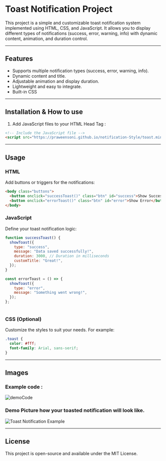 # Toast Notification Project

This project is a simple and customizable toast notification system implemented using HTML, CSS, and JavaScript. It allows you to display different types of notifications (success, error, warning, info) with dynamic content, animation, and duration control.

---

## Features

- Supports multiple notification types (success, error, warning, info).
- Dynamic content and title.
- Adjustable animation and display duration.
- Lightweight and easy to integrate.
- Built-in CSS

---

## Installation & How to use
1. Add JavaScript files to your HTML Head Tag :

```html
<!-- Include the JavaScript file -->
<script src="https://praweensoni.github.io/notification-Style/toast.min.js" defer></script>
```

---

## Usage

### HTML
Add buttons or triggers for the notifications:

```html
<body class="buttons">
  <button onclick="successToast()" class="btn" id="success">Show Success</button>
  <button onclick="errorToast()" class="btn" id="error">Show Error</button>
</body>
```

### JavaScript

Define your toast notification logic:

```javascript
function successToast() {
  showToast({
    type: "success",
    message: "Data saved successfully!",
    duration: 3000, // Duration in milliseconds
    customTitle: "Great!",
  });
}

const errorToast = () => {
  showToast({
    type: "error",
    message: "Something went wrong!",
  });
};
    
```

### CSS (Optional)
Customize the styles to suit your needs. For example:

```css
.toast {
  color: #fff;
  font-family: Arial, sans-serif;
}
```

---

## Images
### Example code :
![demoCode](https://github.com/user-attachments/assets/53db78e0-d9e2-41f9-9f8f-34d4e4da8a95)
### Demo Picture how your toasted notification will look like.
![Toast Notification Example](https://github.com/user-attachments/assets/3f2ee8fe-f483-45b3-a8d3-839b4e70e9e4)


---

## License
This project is open-source and available under the MIT License.
